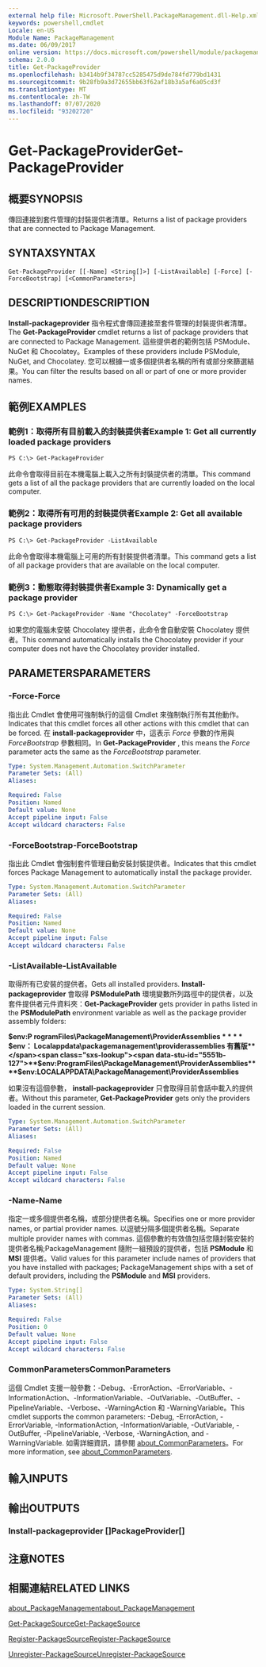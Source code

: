 ```yaml
---
external help file: Microsoft.PowerShell.PackageManagement.dll-Help.xml
keywords: powershell,cmdlet
Locale: en-US
Module Name: PackageManagement
ms.date: 06/09/2017
online version: https://docs.microsoft.com/powershell/module/packagemanagement/get-packageprovider?view=powershell-7.1&WT.mc_id=ps-gethelp
schema: 2.0.0
title: Get-PackageProvider
ms.openlocfilehash: b3414b9f34787cc5285475d9de784fd779bd1431
ms.sourcegitcommit: 9b28fb9a3d72655bb63f62af18b3a5af6a05cd3f
ms.translationtype: MT
ms.contentlocale: zh-TW
ms.lasthandoff: 07/07/2020
ms.locfileid: "93202720"
---
```

# <span data-ttu-id="5551b-103">Get-PackageProvider</span><span class="sxs-lookup"><span data-stu-id="5551b-103">Get-PackageProvider</span></span>

## <span data-ttu-id="5551b-104">概要</span><span class="sxs-lookup"><span data-stu-id="5551b-104">SYNOPSIS</span></span>
<span data-ttu-id="5551b-105">傳回連接到套件管理的封裝提供者清單。</span><span class="sxs-lookup"><span data-stu-id="5551b-105">Returns a list of package providers that are connected to Package Management.</span></span>

## <span data-ttu-id="5551b-106">SYNTAX</span><span class="sxs-lookup"><span data-stu-id="5551b-106">SYNTAX</span></span>

```
Get-PackageProvider [[-Name] <String[]>] [-ListAvailable] [-Force] [-ForceBootstrap] [<CommonParameters>]
```

## <span data-ttu-id="5551b-107">DESCRIPTION</span><span class="sxs-lookup"><span data-stu-id="5551b-107">DESCRIPTION</span></span>

<span data-ttu-id="5551b-108">**Install-packageprovider** 指令程式會傳回連接至套件管理的封裝提供者清單。</span><span class="sxs-lookup"><span data-stu-id="5551b-108">The **Get-PackageProvider** cmdlet returns a list of package providers that are connected to Package Management.</span></span>
<span data-ttu-id="5551b-109">這些提供者的範例包括 PSModule、NuGet 和 Chocolatey。</span><span class="sxs-lookup"><span data-stu-id="5551b-109">Examples of these providers include PSModule, NuGet, and Chocolatey.</span></span>
<span data-ttu-id="5551b-110">您可以根據一或多個提供者名稱的所有或部分來篩選結果。</span><span class="sxs-lookup"><span data-stu-id="5551b-110">You can filter the results based on all or part of one or more provider names.</span></span>

## <span data-ttu-id="5551b-111">範例</span><span class="sxs-lookup"><span data-stu-id="5551b-111">EXAMPLES</span></span>

### <span data-ttu-id="5551b-112">範例1：取得所有目前載入的封裝提供者</span><span class="sxs-lookup"><span data-stu-id="5551b-112">Example 1: Get all currently loaded package providers</span></span>

```
PS C:\> Get-PackageProvider
```

<span data-ttu-id="5551b-113">此命令會取得目前在本機電腦上載入之所有封裝提供者的清單。</span><span class="sxs-lookup"><span data-stu-id="5551b-113">This command gets a list of all the package providers that are currently loaded on the local computer.</span></span>

### <span data-ttu-id="5551b-114">範例2：取得所有可用的封裝提供者</span><span class="sxs-lookup"><span data-stu-id="5551b-114">Example 2: Get all available package providers</span></span>

```
PS C:\> Get-PackageProvider -ListAvailable
```

<span data-ttu-id="5551b-115">此命令會取得本機電腦上可用的所有封裝提供者清單。</span><span class="sxs-lookup"><span data-stu-id="5551b-115">This command gets a list of all package providers that are available on the local computer.</span></span>

### <span data-ttu-id="5551b-116">範例3：動態取得封裝提供者</span><span class="sxs-lookup"><span data-stu-id="5551b-116">Example 3: Dynamically get a package provider</span></span>

```
PS C:\> Get-PackageProvider -Name "Chocolatey" -ForceBootstrap
```

<span data-ttu-id="5551b-117">如果您的電腦未安裝 Chocolatey 提供者，此命令會自動安裝 Chocolatey 提供者。</span><span class="sxs-lookup"><span data-stu-id="5551b-117">This command automatically installs the Chocolatey provider if your computer does not have the Chocolatey provider installed.</span></span>

## <span data-ttu-id="5551b-118">PARAMETERS</span><span class="sxs-lookup"><span data-stu-id="5551b-118">PARAMETERS</span></span>

### <span data-ttu-id="5551b-119">-Force</span><span class="sxs-lookup"><span data-stu-id="5551b-119">-Force</span></span>

<span data-ttu-id="5551b-120">指出此 Cmdlet 會使用可強制執行的這個 Cmdlet 來強制執行所有其他動作。</span><span class="sxs-lookup"><span data-stu-id="5551b-120">Indicates that this cmdlet forces all other actions with this cmdlet that can be forced.</span></span>
<span data-ttu-id="5551b-121">在 **install-packageprovider** 中，這表示 *Force* 參數的作用與 *ForceBootstrap* 參數相同。</span><span class="sxs-lookup"><span data-stu-id="5551b-121">In **Get-PackageProvider** , this means the *Force* parameter acts the same as the *ForceBootstrap* parameter.</span></span>

```yaml
Type: System.Management.Automation.SwitchParameter
Parameter Sets: (All)
Aliases:

Required: False
Position: Named
Default value: None
Accept pipeline input: False
Accept wildcard characters: False
```

### <span data-ttu-id="5551b-122">-ForceBootstrap</span><span class="sxs-lookup"><span data-stu-id="5551b-122">-ForceBootstrap</span></span>

<span data-ttu-id="5551b-123">指出此 Cmdlet 會強制套件管理自動安裝封裝提供者。</span><span class="sxs-lookup"><span data-stu-id="5551b-123">Indicates that this cmdlet forces Package Management to automatically install the package provider.</span></span>

```yaml
Type: System.Management.Automation.SwitchParameter
Parameter Sets: (All)
Aliases:

Required: False
Position: Named
Default value: None
Accept pipeline input: False
Accept wildcard characters: False
```

### <span data-ttu-id="5551b-124">-ListAvailable</span><span class="sxs-lookup"><span data-stu-id="5551b-124">-ListAvailable</span></span>

<span data-ttu-id="5551b-125">取得所有已安裝的提供者。</span><span class="sxs-lookup"><span data-stu-id="5551b-125">Gets all installed providers.</span></span>
<span data-ttu-id="5551b-126">**Install-packageprovider** 會取得 **PSModulePath** 環境變數所列路徑中的提供者，以及套件提供者元件資料夾：</span><span class="sxs-lookup"><span data-stu-id="5551b-126">**Get-PackageProvider** gets provider in paths listed in the **PSModulePath** environment variable as well as the package provider assembly folders:</span></span>

<span data-ttu-id="5551b-127">**$env:P rogramFiles\PackageManagement\ProviderAssemblies \* \* \* \* $env： Localappdata\packagemanagement\providerassemblies 有舊版**</span><span class="sxs-lookup"><span data-stu-id="5551b-127">**$env:ProgramFiles\PackageManagement\ProviderAssemblies\*\*\*\*$env:LOCALAPPDATA\PackageManagement\ProviderAssemblies**</span></span>

<span data-ttu-id="5551b-128">如果沒有這個參數， **install-packageprovider** 只會取得目前會話中載入的提供者。</span><span class="sxs-lookup"><span data-stu-id="5551b-128">Without this parameter, **Get-PackageProvider** gets only the providers loaded in the current session.</span></span>

```yaml
Type: System.Management.Automation.SwitchParameter
Parameter Sets: (All)
Aliases:

Required: False
Position: Named
Default value: None
Accept pipeline input: False
Accept wildcard characters: False
```

### <span data-ttu-id="5551b-129">-Name</span><span class="sxs-lookup"><span data-stu-id="5551b-129">-Name</span></span>

<span data-ttu-id="5551b-130">指定一或多個提供者名稱，或部分提供者名稱。</span><span class="sxs-lookup"><span data-stu-id="5551b-130">Specifies one or more provider names, or partial provider names.</span></span>
<span data-ttu-id="5551b-131">以逗號分隔多個提供者名稱。</span><span class="sxs-lookup"><span data-stu-id="5551b-131">Separate multiple provider names with commas.</span></span>
<span data-ttu-id="5551b-132">這個參數的有效值包括您隨封裝安裝的提供者名稱;PackageManagement 隨附一組預設的提供者，包括 **PSModule** 和 **MSI** 提供者。</span><span class="sxs-lookup"><span data-stu-id="5551b-132">Valid values for this parameter include names of providers that you have installed with packages; PackageManagement ships with a set of default providers, including the **PSModule** and **MSI** providers.</span></span>

```yaml
Type: System.String[]
Parameter Sets: (All)
Aliases:

Required: False
Position: 0
Default value: None
Accept pipeline input: False
Accept wildcard characters: False
```

### <span data-ttu-id="5551b-133">CommonParameters</span><span class="sxs-lookup"><span data-stu-id="5551b-133">CommonParameters</span></span>

<span data-ttu-id="5551b-134">這個 Cmdlet 支援一般參數：-Debug、-ErrorAction、-ErrorVariable、-InformationAction、-InformationVariable、-OutVariable、-OutBuffer、-PipelineVariable、-Verbose、-WarningAction 和 -WarningVariable。</span><span class="sxs-lookup"><span data-stu-id="5551b-134">This cmdlet supports the common parameters: -Debug, -ErrorAction, -ErrorVariable, -InformationAction, -InformationVariable, -OutVariable, -OutBuffer, -PipelineVariable, -Verbose, -WarningAction, and -WarningVariable.</span></span> <span data-ttu-id="5551b-135">如需詳細資訊，請參閱 [about_CommonParameters](https://go.microsoft.com/fwlink/?LinkID=113216)。</span><span class="sxs-lookup"><span data-stu-id="5551b-135">For more information, see [about_CommonParameters](https://go.microsoft.com/fwlink/?LinkID=113216).</span></span>

## <span data-ttu-id="5551b-136">輸入</span><span class="sxs-lookup"><span data-stu-id="5551b-136">INPUTS</span></span>

## <span data-ttu-id="5551b-137">輸出</span><span class="sxs-lookup"><span data-stu-id="5551b-137">OUTPUTS</span></span>

### <span data-ttu-id="5551b-138">Install-packageprovider []</span><span class="sxs-lookup"><span data-stu-id="5551b-138">PackageProvider[]</span></span>

## <span data-ttu-id="5551b-139">注意</span><span class="sxs-lookup"><span data-stu-id="5551b-139">NOTES</span></span>

## <span data-ttu-id="5551b-140">相關連結</span><span class="sxs-lookup"><span data-stu-id="5551b-140">RELATED LINKS</span></span>

[<span data-ttu-id="5551b-141">about_PackageManagement</span><span class="sxs-lookup"><span data-stu-id="5551b-141">about_PackageManagement</span></span>](../Microsoft.PowerShell.Core/About/about_PackageManagement.md)

[<span data-ttu-id="5551b-142">Get-PackageSource</span><span class="sxs-lookup"><span data-stu-id="5551b-142">Get-PackageSource</span></span>](Get-PackageSource.md)

[<span data-ttu-id="5551b-143">Register-PackageSource</span><span class="sxs-lookup"><span data-stu-id="5551b-143">Register-PackageSource</span></span>](Register-PackageSource.md)

[<span data-ttu-id="5551b-144">Unregister-PackageSource</span><span class="sxs-lookup"><span data-stu-id="5551b-144">Unregister-PackageSource</span></span>](Unregister-PackageSource.md)

